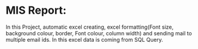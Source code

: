 # MIS Report:
In this Project, automatic excel creating, excel formatting(Font size, background colour, border, Font colour, column width) and sending mail to multiple email ids.
In this excel data is coming from SQL Query.
